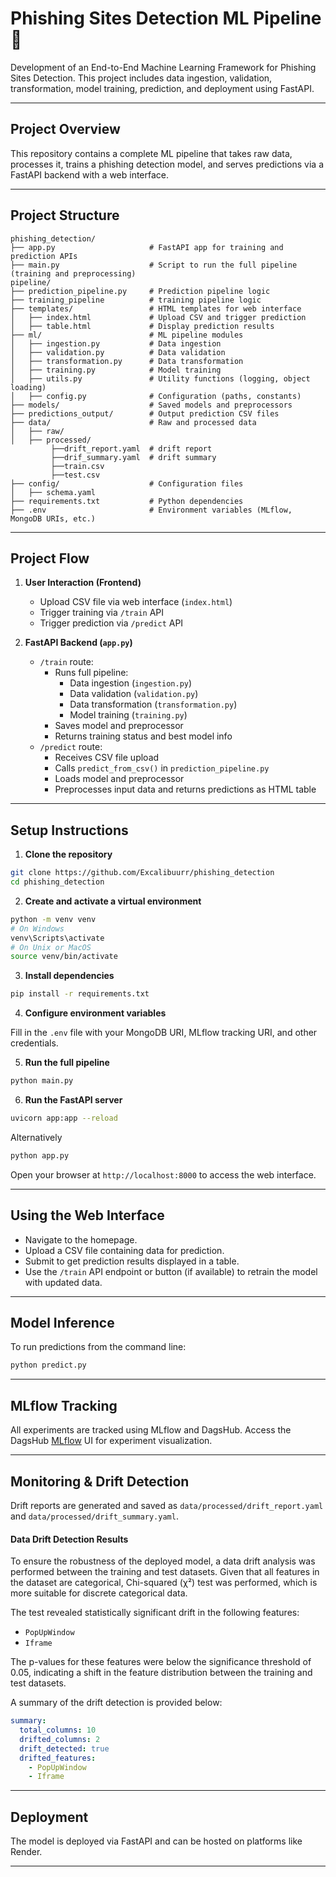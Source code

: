 # Phishing Sites Detection ML Pipeline 🧠

Development of an End-to-End Machine Learning Framework for Phishing Sites Detection. This project includes data ingestion, validation, transformation, model training, prediction, and deployment using FastAPI.

---

## Project Overview

This repository contains a complete ML pipeline that takes raw data, processes it, trains a phishing detection model, and serves predictions via a FastAPI backend with a web interface.

---

## Project Structure

```
phishing_detection/
├── app.py                     # FastAPI app for training and prediction APIs
├── main.py                    # Script to run the full pipeline (training and preprocessing)
pipeline/
├── prediction_pipeline.py     # Prediction pipeline logic
├── training_pipeline          # training pipeline logic
├── templates/                 # HTML templates for web interface
│   ├── index.html             # Upload CSV and trigger prediction
│   ├── table.html             # Display prediction results
├── ml/                        # ML pipeline modules
│   ├── ingestion.py           # Data ingestion
│   ├── validation.py          # Data validation
│   ├── transformation.py      # Data transformation
│   ├── training.py            # Model training
│   ├── utils.py               # Utility functions (logging, object loading)
│   ├── config.py              # Configuration (paths, constants)
├── models/                    # Saved models and preprocessors
├── predictions_output/        # Output prediction CSV files
├── data/                      # Raw and processed data
│   ├── raw/
│   ├── processed/
         ├──drift_report.yaml  # drift report
         ├──drif_summary.yaml  # drift summary 
         ├──train.csv
         ├──test.csv
├── config/                    # Configuration files
│   ├── schema.yaml
├── requirements.txt           # Python dependencies
├── .env                       # Environment variables (MLflow, MongoDB URIs, etc.)
```

---

## Project Flow

1. **User Interaction (Frontend)**
   - Upload CSV file via web interface (`index.html`)
   - Trigger training via `/train` API
   - Trigger prediction via `/predict` API

3. **FastAPI Backend (`app.py`)**
   - `/train` route:
     - Runs full pipeline:
       - Data ingestion (`ingestion.py`)
       - Data validation (`validation.py`)
       - Data transformation (`transformation.py`)
       - Model training (`training.py`)
     - Saves model and preprocessor
     - Returns training status and best model info
   - `/predict` route:
     - Receives CSV file upload
     - Calls `predict_from_csv()` in `prediction_pipeline.py`
     - Loads model and preprocessor
     - Preprocesses input data and returns predictions as HTML table

---

## Setup Instructions

1. **Clone the repository**

```bash
git clone https://github.com/Excalibuurr/phishing_detection
cd phishing_detection
```

2. **Create and activate a virtual environment**

```bash
python -m venv venv
# On Windows
venv\Scripts\activate
# On Unix or MacOS
source venv/bin/activate
```

3. **Install dependencies**

```bash
pip install -r requirements.txt
```

4. **Configure environment variables**

Fill in the `.env` file with your MongoDB URI, MLflow tracking URI, and other credentials.

5. **Run the full pipeline**

```bash
python main.py
```

6. **Run the FastAPI server**

```bash
uvicorn app:app --reload
```
Alternatively
```bash
python app.py
```
Open your browser at `http://localhost:8000` to access the web interface.

---

## Using the Web Interface

- Navigate to the homepage.
- Upload a CSV file containing data for prediction.
- Submit to get prediction results displayed in a table.
- Use the `/train` API endpoint or button (if available) to retrain the model with updated data.

---

## Model Inference

To run predictions from the command line:

```bash
python predict.py
```

---

## MLflow Tracking

All experiments are tracked using MLflow and DagsHub. Access the DagsHub [MLflow](https://dagshub.com/Excalibuurr/phishing_detection.mlflow/#/experiments/1?searchFilter=&orderByKey=attributes.start_time&orderByAsc=false&startTime=ALL&lifecycleFilter=Active&modelVersionFilter=All+Runs&datasetsFilter=W10%3D) UI for experiment visualization.

---

## Monitoring & Drift Detection

Drift reports are generated and saved as `data/processed/drift_report.yaml` and `data/processed/drift_summary.yaml`.
#### Data Drift Detection Results

To ensure the robustness of the deployed model, a data drift analysis was performed between the training and test datasets. Given that all features in the dataset are categorical, Chi-squared (χ²) test was performed, which is more suitable for discrete categorical data.

The test revealed statistically significant drift in the following features:

- `PopUpWindow`
- `Iframe`

The p-values for these features were below the significance threshold of 0.05, indicating a shift in the feature distribution between the training and test datasets.

A summary of the drift detection is provided below:

```yaml
summary:
  total_columns: 10
  drifted_columns: 2
  drift_detected: true
  drifted_features:
    - PopUpWindow
    - Iframe
```

---

## Deployment

The model is deployed via FastAPI and can be hosted on platforms like Render.

---

